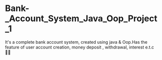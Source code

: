 # Bank-_Account_System_Java_Oop_Project_1
It's a complete bank account system, created using java &amp; Oop.Has the feature of user account creation, money deposit , withdrawal, interest e.t.c 💛💕
